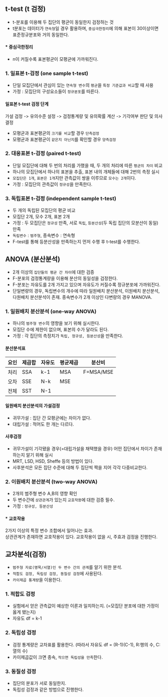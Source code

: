 ## t-test (t 검정)
- t-분포를 이용해 두 집단의 평균이 동일한지 검정하는 것
- t분포는 데이터가 `연속형`일 경우 활용하며, `중심극한정리`에 의해 표본이 30이상이면 표준정규분포와 거의 동일한다.

#### * 중심극한정리
- n이 커질수록 표본평균이 모평균에 가까워진다.

### 1. 일표본 t-검정 (one sample t-test)
- 단일 모집단에서 관심이 있는 `연속형 변수`의 `평균`을 `특정 기준값과 비교`할 때 사용
- 가정 : 모집단의 구성요소들이 `정규분포`를 따른다.

#### 일표본 t-test 검정 단계
가설 검정 -> 유의수준 설정 -> 검정통계량 및 유의확률 계산 -> 기각여부 판단 및 의사결정  
- 모평균과 표본평균의 `크기를 비교`할 경우 `단측검정`
- 모평균과 표본평균이 `같은지 아닌지`를 확인할 경우 `양측검정`

### 2. 대응표본 t-검정 (paired t-test)
- 단일 모집단에 대해 두 번의 처리를 가했을 때, 두 개의 처리에 따른 `평균의 차이` 비교
- 하나의 모집단에서 하나의 표본을 추출, 표본 내의 개체들에 대해 2번의 측정 실시
- `모집단은 1개`, `표본은 1개`지만 관측값이 쌍을 이루므로 `모수는 2개`이다.
- 가정 : 모집단의 관측값이 `정규성`을 만족한다.

### 3. 독립표본 t-검정 (independent sample t-test)
- 두 개의 독립된 모집단의 평균 비교
- 모집단 2개, 모수 2개, 표본 2개
- 가정 : 두 모집단은 `정규성` 만족, 서로 `독립`, `등분산성`(두 독립 집단의 모분산이 동일) 만족
- `독립변수` : `범주형`, 종속변수 : 연속형
- F-test를 통해 등분산성을 만족하는지 먼저 수행 후 t-test를 수행한다.


## ANOVA (분산분석)
- 2개 이상의 `집단들의 평균 간 차이`에 대한 검증
- F-분포의 검정통계량을 이용해 분산의 동일성을 검정한다.
- F-분포는 자유도를 2개 가지고 있으며 자유도가 커질수록 정규분포에 가까워진다.
- 단일변량의 경우, 독립변수의 개수에 따라 일원배치 분산분석, 이원배치 분산분석, 다원배치 분산분석이 존재. 종속변수가 2개 이상인 다변량의 경우 MANOVA.

### 1. 일원배치 분산분석 (one-way ANOVA)
- 하나의 `범주형 변수`의 영향을 보기 위해 실시한다.
- 모집단 수에 제한이 없으며, 표본의 수가 달라도 된다.
- 가정 : 각 집단의 측정치가 `독립, 정규성, 등분산성`을 만족한다.

#### 분산분석표
|요인|제곱합|자유도|평균제곱|분산비|
|---|----|-----|-----|----|
|처리|SSA|k-1|MSA|F=MSA/MSE|
|오차|SSE|N-k|MSE|
|전체|SST|N-1|

#### 일원배치 분산분석의 가설검정
- 귀무가설 : 집단 간 모평균에는 차이가 없다.
- 대립가설 : 적어도 한 개는 다르다.

#### 사후검정
- 귀무가설이 기각됐을 경우(=대립가설을 채택했을 경우) 어떤 집단에서 차이가 존재하는지 알기 위해 실시
- MRT, LSD, HSD, Sheffe 등의 방법이 있다.
- 사후분석은 모든 집단 수준에 대해 두 집단씩 짝을 지어 각각 다중비교한다.

### 2. 이원배치 분산분석 (two-way ANOVA)
- 2개의 범주형 변수 A,B의 영향 확인
- 두 변수간에 `상관관계`가 있는지 `교호작용`에 대한 검증 필수.
- 가정 : `정규성, 등분산성`

#### * 교호작용
2가지 이상의 특정 변수 조합에서 일어나는 효과.  
상관관계가 존재하면 교호작용이 있다. 교호작용이 없을 시, 주효과 검정을 진행한다.

## 교차분석(검정)
- `범주형 자료(명목/서열)인 두 변수 간의 관계`를 알기 위한 분석.
- `적합도 검정, 독립성 검정, 동질성 검정`에 사용된다.
- `카이제곱 통계량`을 이용한다.

### 1. 적합도 검정
- 실험에서 얻은 관측값이 예상한 이론과 일치하는지. (=모집단 분포에 대한 가정이 옳게 됐는지)
- 자유도 df = k-1

### 2. 독립성 검정
- 검정 통계량은 교차표를 활용한다. (따라서 자유도 df = (R-1)(C-1), R:행의 수, C:열의 수)
- 카이제곱값이 크면 종속, `작으면 독립성을 만족`한다.

### 3. 동질성 검정
- 집단의 분포가 서로 동일한지.
- 독립성 검정과 같은 방법으로 진행한다.
